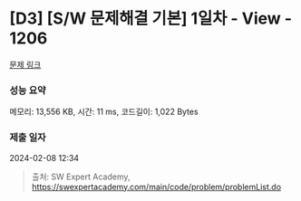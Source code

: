 # [D3] [S/W 문제해결 기본] 1일차 - View - 1206 

[문제 링크](https://swexpertacademy.com/main/code/problem/problemDetail.do?contestProbId=AV134DPqAA8CFAYh) 

### 성능 요약

메모리: 13,556 KB, 시간: 11 ms, 코드길이: 1,022 Bytes

### 제출 일자

2024-02-08 12:34



> 출처: SW Expert Academy, https://swexpertacademy.com/main/code/problem/problemList.do